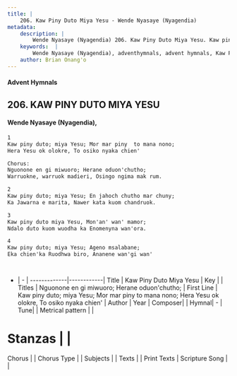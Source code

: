 ```yaml
---
title: |
    206. Kaw Piny Duto Miya Yesu - Wende Nyasaye (Nyagendia)
metadata:
    description: |
        Wende Nyasaye (Nyagendia) 206. Kaw Piny Duto Miya Yesu. Kaw piny duto; miya Yesu; Mor mar piny  to mana nono; Hera Yesu ok olokre, To osiko nyaka chien'  Chorus: Nguonone en gi miwuoro; Herane oduon'chutho; Warruokne, warruok madieri, Osingo ngima mak rum.  
    keywords:  |
        Wende Nyasaye (Nyagendia), adventhymnals, advent hymnals, Kaw Piny Duto Miya Yesu, Kaw piny duto; miya Yesu; Mor mar piny  to mana nono; Hera Yesu ok olokre, To osiko nyaka chien'. Nguonone en gi miwuoro; Herane oduon'chutho;
    author: Brian Onang'o
---
```


#### Advent Hymnals
## 206. KAW PINY DUTO MIYA YESU
####  Wende Nyasaye (Nyagendia),

```txt
1
Kaw piny duto; miya Yesu; Mor mar piny  to mana nono;
Hera Yesu ok olokre, To osiko nyaka chien'

Chorus:
Nguonone en gi miwuoro; Herane oduon'chutho;
Warruokne, warruok madieri, Osingo ngima mak rum.

2
Kaw piny duto; miya Yesu; En jahoch chutho mar chuny;
Ka Jawarna e marita, Nawer kata kuom chandruok.

3
Kaw piny duto miya Yesu, Mon'an' wan' mamor;
Ndalo duto kuom wuodha ka Enomenyna wan'ora.

4
Kaw piny duto; miya Yesu; Ageno msalabane;
Eka chien'ka Ruodhwa biro, Ananene wan'gi wan'




```

- |   -  |
-------------|------------|
Title | Kaw Piny Duto Miya Yesu |
Key |  |
Titles | Nguonone en gi miwuoro; Herane oduon'chutho; |
First Line | Kaw piny duto; miya Yesu; Mor mar piny  to mana nono; Hera Yesu ok olokre, To osiko nyaka chien' |
Author | 
Year | 
Composer| |
Hymnal|  - |
Tune|  |
Metrical pattern | |
# Stanzas |  |
Chorus |  |
Chorus Type |  |
Subjects | |
Texts |  |
Print Texts | 
Scripture Song |  |
    
